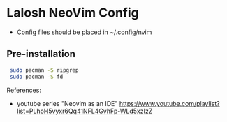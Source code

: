 # Lalosh NeoVim Config


- Config files should be placed in
    ~/.config/nvim


## Pre-installation

```sh
 sudo pacman -S ripgrep
 sudo pacman -S fd
```

References:

- youtube series "Neovim as an IDE"
    https://www.youtube.com/playlist?list=PLhoH5vyxr6Qq41NFL4GvhFp-WLd5xzIzZ
